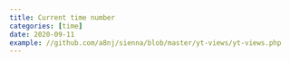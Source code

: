 ```yaml
---
title: Current time number
categories: [time]
date: 2020-09-11
example: //github.com/a8nj/sienna/blob/master/yt-views/yt-views.php
---
```

